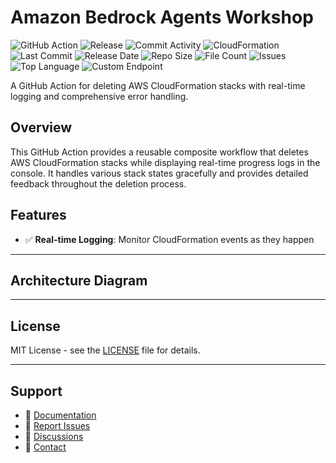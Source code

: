 # Amazon Bedrock Agents Workshop

![GitHub Action](https://img.shields.io/badge/GitHub-Action-blue?logo=github)&nbsp;![Release](https://github.com/subhamay-bhattacharyya/1707-bedrock-agent-cft/actions/workflows/release.yaml/badge.svg)&nbsp;![Commit Activity](https://img.shields.io/github/commit-activity/t/subhamay-bhattacharyya/1707-bedrock-agent-cft)&nbsp;![CloudFormation](https://img.shields.io/badge/AWS-CloudFormation-orange?logo=amazonaws)&nbsp;![Last Commit](https://img.shields.io/github/last-commit/subhamay-bhattacharyya/1707-bedrock-agent-cft)&nbsp;![Release Date](https://img.shields.io/github/release-date/subhamay-bhattacharyya/1707-bedrock-agent-cft)&nbsp;![Repo Size](https://img.shields.io/github/repo-size/subhamay-bhattacharyya/1707-bedrock-agent-cft)&nbsp;![File Count](https://img.shields.io/github/directory-file-count/subhamay-bhattacharyya/1707-bedrock-agent-cft)&nbsp;![Issues](https://img.shields.io/github/issues/subhamay-bhattacharyya/1707-bedrock-agent-cft)&nbsp;![Top Language](https://img.shields.io/github/languages/top/subhamay-bhattacharyya/1707-bedrock-agent-cft)&nbsp;![Custom Endpoint](https://img.shields.io/endpoint?url=https://gist.githubusercontent.com/bsubhamay/3a0881af408f633e2c23ebbcca676976/raw/1707-bedrock-agent-cft.json?)


A GitHub Action for deleting AWS CloudFormation stacks with real-time logging and comprehensive error handling.

## Overview

This GitHub Action provides a reusable composite workflow that deletes AWS CloudFormation stacks while displaying real-time progress logs in the console. It handles various stack states gracefully and provides detailed feedback throughout the deletion process.

## Features

- ✅ **Real-time Logging**: Monitor CloudFormation events as they happen

---

## Architecture Diagram


---

## License

MIT License - see the [LICENSE](LICENSE) file for details.

---

## Support

- 📖 [Documentation](https://github.com/subhamay-bhattacharyya/1707-bedrock-agent-cft/wiki)
- 🐛 [Report Issues](https://github.com/subhamay-bhattacharyya/1707-bedrock-agent-cft/issues)
- 💬 [Discussions](https://github.com/subhamay-bhattacharyya/1707-bedrock-agent-cft/discussions)
- 📧 [Contact](mailto:support@subhamay.aws@gmail.com)